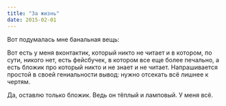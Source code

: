 ```yaml
---
title: "За жизнь"
date: 2015-02-01
---
```


Вот подумалась мне банальная вещь: 

Вот есть у меня вконтактик, который никто не читает и в котором, по сути, никого нет, есть фейсбучек, в котором все еще более печально, а есть бложик про который никто и не знает и не читает. Напрашивается простой в своей гениальности вывод: нужно отсекать всё лишнее к чертям.

Да, оставлю только бложик. Ведь он тёплый и ламповый. У меня всё.
